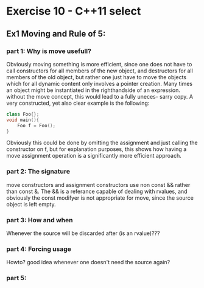 Exercise 10 - C++11 select
==========================

## Ex1 Moving and Rule of 5:

### part 1: Why is move usefull?
Obviously moving something is more efficient, since one does not have to
call constructors for all members of the new object, and destructors for
all members of the old object, but rather one just have to move the
objects which for all dynamic content only involves a pointer creation.
Many times an object might be instantiated in the righthandside of an
expression. without the move concept, this would lead to a fully uneces-
sarry copy. A very constructed, yet also clear example is the following:
```c++
class Foo{};
void main(){
    Foo f = Foo();
}
```
Obviously this could be done by omitting the assignment and just calling
the constructor on f, but for explanation purposes, this shows how
having a move assignment operation is a significantly more efficient 
approach.

### part 2: The signature
move constructors and assignment constructors use non const && rather
than const &. The && is a referance capable of dealing with rvalues, and
obviously the const modifyer is not appropriate for move, since the 
source object is left empty.

### part 3: How and when
Whenever the source will be discarded after (is an rvalue)???

### part 4: Forcing usage
Howto? good idea whenever one doesn't need the source again?

### part 5: 